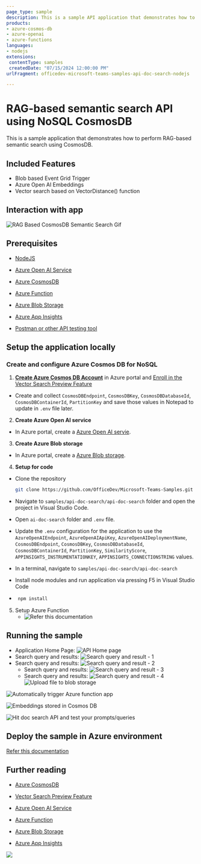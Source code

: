 ```yaml
---
page_type: sample
description: This is a sample API application that demonstrates how to perform RAG-based semantic search using NoSQL CosmosDB.
products:
- azure-cosmos-db
- azure-openai
- azure-functions
languages:
- nodejs
extensions:
 contentType: samples
 createdDate: "07/15/2024 12:00:00 PM"
urlFragment: officedev-microsoft-teams-samples-api-doc-search-nodejs

---
```


# RAG-based semantic search API using NoSQL CosmosDB

This is a sample application that demonstrates how to perform RAG-based semantic search using CosmosDB.

## Included Features
* Blob based Event Grid Trigger
* Azure Open AI Embeddings
* Vector search based on VectorDistance() function

## Interaction with app

![RAG Based CosmosDB Semantic Search Gif](Images/rag-based-cosmos-db.gif)

## Prerequisites


- [NodeJS](https://nodejs.org/en/)
- [Azure Open AI Service](https://learn.microsoft.com/en-us/azure/ai-services/openai/overview)
- [Azure CosmosDB](https://learn.microsoft.com/en-us/azure/cosmos-db/nosql/vector-search)
- [Azure Function](https://learn.microsoft.com/en-us/azure/azure-functions/functions-event-grid-blob-trigger?pivots=programming-language-javascript)


- [Azure Blob Storage](https://learn.microsoft.com/en-us/azure/storage/blobs/storage-blobs-introduction)
- [Azure App Insights](https://learn.microsoft.com/en-us/azure/azure-monitor/app/nodejs)
- [Postman or other API testing tool](https://www.postman.com/api-platform/api-testing/)

## Setup the application locally

### Create and configure Azure Cosmos DB for NoSQL

1. **[Create Azure Cosmos DB Account](https://learn.microsoft.com/en-us/azure/cosmos-db/nosql/quickstart-portal#create-account)** in Azure portal and [Enroll in the Vector Search Preview Feature](https://learn.microsoft.com/en-us/azure/cosmos-db/nosql/vector-search#enroll-in-the-vector-search-preview-feature)
  - Create and collect `CosmosDBEndpoint`, `CosmosDBKey`, `CosmosDBDatabaseId`, `CosmosDBContainerId`, `PartitionKey` and save those values in Notepad to update in `.env` file later.


 2. **Create Azure Open AI service**
   - In Azure portal, create a [Azure Open AI servie](https://learn.microsoft.com/en-us/azure/ai-services/openai/how-to/create-resource?pivots=web-portal).

3. **Create Azure Blob storage**

- In Azure portal, create a [Azure Blob storage](https://learn.microsoft.com/en-us/azure/storage/blobs/storage-blobs-introduction).

   

4. **Setup for code**

  - Clone the repository

    ```bash
    git clone https://github.com/OfficeDev/Microsoft-Teams-Samples.git
    ```
  - Navigate to `samples/api-doc-search/api-doc-search` folder and open the project in Visual Studio Code.
  - Open `ai-doc-search` folder and `.env` file.
  - Update the `.env` configuration for the application to use the `AzureOpenAIEndpoint`, `AzureOpenAIApiKey`, `AzureOpenAIDeploymentName`, `CosmosDBEndpoint`, `CosmosDBKey`, `CosmosDBDatabaseId`, `CosmosDBContainerId`, `PartitionKey`, `SimilarityScore`, `APPINSIGHTS_INSTRUMENTATIONKEY`, `APPINSIGHTS_CONNECTIONSTRING` values.
  - In a terminal, navigate to `samples/api-doc-search/api-doc-search`

 - Install node modules and run application via pressing F5 in Visual Studio Code
 - 
   ```bash
    npm install
   ```

    
5. Setup Azure Function
    - ![Refer this documentation]()


## Running the sample

- Application Home Page:
![API Home page](Images/1.app-home-page.png)
- Search query and results:
![Search query and result - 1](Images/2.search-result-postman-1.png)
- Search query and results:
![Search query and result - 2](Images/3.search-result-postman-2.png)
  - Search query and results:
![Search query and result - 3](Images/4.search-result-postman-3.png)
  - Search query and results:
![Search query and result - 4](Images/5.search-result-web.png)
![Upload file to blob storage](Images/blob-container.png)

![Automatically trigger Azure function app](Images/azure-function-invocation.png)

![Embeddings stored in Cosmos DB](Images/cosmos-db-embeddings.png)

![Hit doc search API and test your prompts/queries](Images/search-result-postman.png)

## Deploy the sample in Azure environment

[Refer this documentation](https://learn.microsoft.com/en-us/azure/app-service/quickstart-nodejs?tabs=windows&pivots=development-environment-vscode#deploy-to-azure)

## Further reading

- [Azure CosmosDB](https://learn.microsoft.com/en-us/azure/cosmos-db/nosql/vector-search)

- [Vector Search Preview Feature](https://learn.microsoft.com/en-us/azure/cosmos-db/nosql/vector-search#enroll-in-the-vector-search-preview-feature)

- [Azure Open AI Service](https://learn.microsoft.com/en-us/azure/ai-services/openai/overview)

- [Azure Function](https://learn.microsoft.com/en-us/azure/azure-functions/functions-event-grid-blob-trigger?pivots=programming-language-javascript)

- [Azure Blob Storage](https://learn.microsoft.com/en-us/azure/storage/blobs/storage-blobs-introduction)

- [Azure App Insights](https://learn.microsoft.com/en-us/azure/azure-monitor/app/nodejs)


<img src="https://pnptelemetry.azurewebsites.net/microsoft-teams-samples/samples/api-doc-search" />